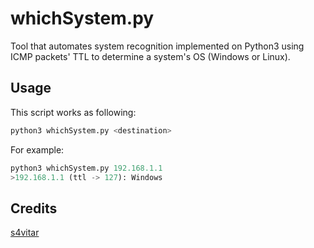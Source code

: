 # whichSystem.py

Tool that automates system recognition implemented on Python3 using ICMP packets' TTL to determine a system's OS (Windows or Linux).

## Usage
This script works as following:

```python
python3 whichSystem.py <destination>
```
For example:
```python
python3 whichSystem.py 192.168.1.1
>192.168.1.1 (ttl -> 127): Windows
```

## Credits

[s4vitar](https://github.com/s4vitar)
